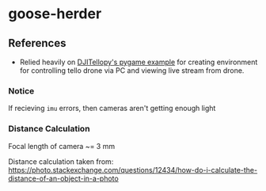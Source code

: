 # goose-herder

## References

-   Relied heavily on [DJITellopy's pygame example]("https://www.youtube.com/watch?v=muTznEnt9oMhttps://github.com/damiafuentes/DJITelloPy/blob/master/examples/manual-control-pygame.py") for creating environment for controlling tello drone via PC and viewing live stream from drone.

### Notice

If recieving `imu` errors, then cameras aren't getting enough light

### Distance Calculation

Focal length of camera ~= 3 mm

Distance calculation taken from: https://photo.stackexchange.com/questions/12434/how-do-i-calculate-the-distance-of-an-object-in-a-photo
